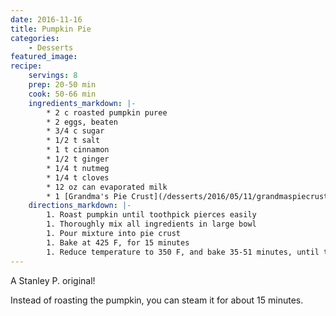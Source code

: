```yaml
---
date: 2016-11-16
title: Pumpkin Pie
categories:
    - Desserts
featured_image: 
recipe:
    servings: 8
    prep: 20-50 min
    cook: 50-66 min
    ingredients_markdown: |-
        * 2 c roasted pumpkin puree
        * 2 eggs, beaten
        * 3/4 c sugar
        * 1/2 t salt
        * 1 t cinnamon
        * 1/2 t ginger
        * 1/4 t nutmeg
        * 1/4 t cloves
        * 12 oz can evaporated milk
        * 1 [Grandma's Pie Crust](/desserts/2016/05/11/grandmaspiecrust/)
    directions_markdown: |-
        1. Roast pumpkin until toothpick pierces easily
        1. Thoroughly mix all ingredients in large bowl
        1. Pour mixture into pie crust
        1. Bake at 425 F, for 15 minutes
        1. Reduce temperature to 350 F, and bake 35-51 minutes, until tooth pick comes out clean.
---
```

A Stanley P. original!

Instead of roasting the pumpkin, you can steam it for about 15 minutes.
